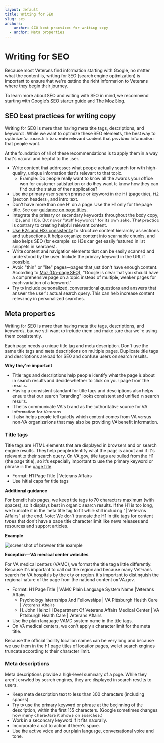 ```yaml
---
layout: default
title: Writing for SEO
slug: seo
anchors:
  - anchor: SEO best practices for writing copy
  - anchor: Meta properties
---
```


# Writing for SEO

Because most Veterans find information starting with Google, no matter what the content is, writing for SEO (search engine optimization) is important to ensure that we're getting the right information to Veterans where they begin their journey.

To learn more about SEO and writing with SEO in mind, we recommend starting with [Google's SEO starter guide](https://support.google.com/webmasters/answer/7451184?hl=en) and [The Moz Blog](https://moz.com/blog).



## SEO best practices for writing copy

Writing for SEO is more than having meta title tags, descriptions, and keywords. While we want to optimize these SEO elements, the best way to optimize for search is to create relevant content that provides information that people want.

At the foundation of all of these recommendations is to apply them in a way that's natural and helpful to the user.

- Write content that addresses what people actually search for with high-quality, unique information that's relevant to that topic.
  - Example: Do people really want to know all the awards your office won for customer satisfaction or do they want to know how they can find out the status of their application?
- Use the primary user search phrase or keyword in the H1 (page title), H2 (section headers), and intro text.
- Don't have more than one H1 on a page. Use the H1 only for the page title. See our [guidance on page titles](https://design.va.gov/content-style-guide/page-titles-and-section-titles).
- Integrate the primary or secondary keywords throughout the body copy, H2s, and H3s. But never "stuff keywords" for its own sake. That practice is contrary to creating helpful relevant content.
- [Use H2s and H3s consistently](https://yoast.com/how-to-use-headings-on-your-site/) to structure content hierarchy as sections and subsections. It helps organize content into scannable chunks, and also helps SEO (for example, so H3s can get easily featured in list snippets in searches). 
- Write content and navigation elements that can be easily scanned and understood by the user. Include the primary keyword in the URL if possible.
- Avoid "thin" or "lite" pages—pages that just don't have enough content. According to [Moz (On-page SEO)](https://moz.com/blog/beginners-guide-to-seo-chapter-4), "Google is clear that you should have a comprehensive page on a topic instead of multiple, weaker pages for each variation of a keyword."
-  Try to include personalized, conversational questions and answers that answer the user's actual search query. This can help increase content relevancy in personalized searches.



## Meta properties

 Writing for SEO is more than having meta title tags, descriptions, and keywords, but we still want to include them and make sure that we're using them consistently.
 
 Each page needs a unique title tag and meta description. Don't use the same title tags and meta descriptions on multiple pages. Duplicate title tags and descriptions are bad for SEO and confuse users on search results.

__Why they're important__

- Title tags and descriptions help people identify what the page is about in search results and decide whether to click on your page from the results.
- Having a consistent standard for title tags and descriptions also helps ensure that our search "branding" looks consistent and unified in search results.
- It helps communicate VA's brand as the authoritative source for VA information for Veterans.
- It also helps people tell quickly which content comes from VA versus non-VA organizations that may also be providing VA benefit information.



### Title tags

Title tags are HTML elements that are displayed in browsers and on search engine results. They help people identify what the page is about and if it's relevant to their search query. On VA.gov, title tags are pulled from the H1 (the page title), so it's especially important to use the primary keyword or phrase in the [page title](https://design.va.gov/content-style-guide/page-titles-and-section-titles). 


- Format: H1 Page Title \| Veterans Affairs
- Use initial caps for title tags

__Additional guidance__

For benefit hub pages, we keep title tags to 70 characters maximum (with spaces), so it displays best in organic search results. If the H1 is too long, we truncate it in the meta title tag to fit while still including "\| Veterans Affairs" at the end. Note: We don't truncate the H1 in title tags for content types that don't have a page title character limit like news releases and resources and support articles.




__Example__

![screenshot of browser title example]({{site.baseurl}}/images/browser-title-example-va-prescription-refill-and-tracking.png)


__Exception—VA medical center websites__

For VA medical centers (VAMC), we format the title tag a little differently. Because it's important to call out the region and because many Veterans search for VA hospitals by the city or region, it's important to distinguish the regional nature of the page from the national content on VA.gov.

- Format: H1 Page Title \| VAMC Plain Language System Name \|Veterans Affairs
  - Psychology Internships And Fellowships \| VA Pittsburgh Health Care \| Veterans Affairs
  - H. John Heinz III Department Of Veterans Affairs Medical Center \| VA Pittsburgh Health Care \| Veterans Affairs
- Use the plain language VAMC system name in the title tags.
- On VA medical centers, we don't apply a character limit for the meta title. 

Because the official facility location names can be very long and because we use them in the H1 page titles of location pages, we let search engines truncate according to their character limit.  



### Meta descriptions

Meta descriptions provide a high-level summary of a page. While they aren't crawled by search engines, they are displayed in search results to users.  

- Keep meta description text to less than 300 characters (including spaces).
- Try to use the primary keyword or phrase at the beginning of the description, within the first 155 characters. (Google sometimes changes how many characters it shows on searches.)
- Work in a secondary keyword if it fits naturally.
- Incorporate a call to action if there's space.
- Use the active voice and our plain language, conversational voice and tone.



